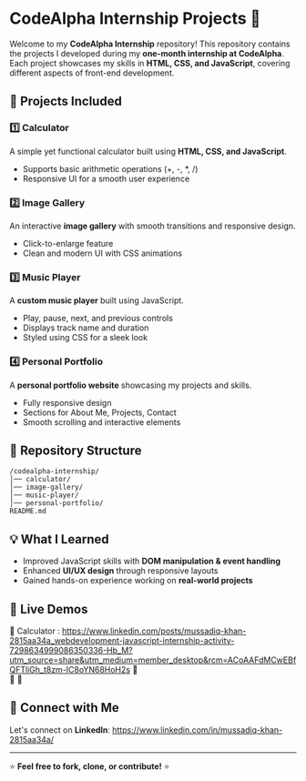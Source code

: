 # CodeAlpha Internship Projects 🚀

Welcome to my **CodeAlpha Internship** repository! This repository contains the projects I developed during my **one-month internship at CodeAlpha**. Each project showcases my skills in **HTML, CSS, and JavaScript**, covering different aspects of front-end development.

## 📌 Projects Included

### 1️⃣ Calculator
A simple yet functional calculator built using **HTML, CSS, and JavaScript**.
- Supports basic arithmetic operations (+, -, *, /)
- Responsive UI for a smooth user experience

### 2️⃣ Image Gallery
An interactive **image gallery** with smooth transitions and responsive design.
- Click-to-enlarge feature
- Clean and modern UI with CSS animations

### 3️⃣ Music Player
A **custom music player** built using JavaScript.
- Play, pause, next, and previous controls
- Displays track name and duration
- Styled using CSS for a sleek look

### 4️⃣ Personal Portfolio
A **personal portfolio website** showcasing my projects and skills.
- Fully responsive design
- Sections for About Me, Projects, Contact
- Smooth scrolling and interactive elements

## 📂 Repository Structure
```
/codealpha-internship/
│── calculator/
│── image-gallery/
│── music-player/
│── personal-portfolio/
README.md
```

## 💡 What I Learned
- Improved JavaScript skills with **DOM manipulation & event handling**
- Enhanced **UI/UX design** through responsive layouts
- Gained hands-on experience working on **real-world projects**

## 🚀 Live Demos
🔗 Calculator : https://www.linkedin.com/posts/mussadiq-khan-2815aa34a_webdevelopment-javascript-internship-activity-7298634999086350336-Hb_M?utm_source=share&utm_medium=member_desktop&rcm=ACoAAFdMCwEBfQFTliGh_t8zm-IC8oYN68HoH2s
🔗  
🔗
🔗  


## 🔗 Connect with Me
Let's connect on **LinkedIn**: https://www.linkedin.com/in/mussadiq-khan-2815aa34a/  

---
⭐ **Feel free to fork, clone, or contribute!** ⭐
